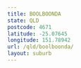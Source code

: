 ```yaml
---
title: BOOLBOONDA
state: QLD
postcode: 4671
latitude: -25.07645
longitude: 151.78942
url: /qld/boolboonda/
layout: suburb
---
```

